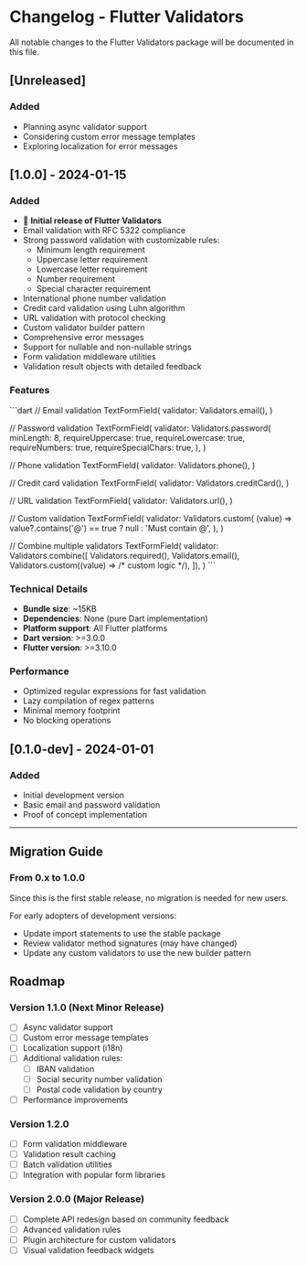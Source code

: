 # Changelog - Flutter Validators

All notable changes to the Flutter Validators package will be documented in this file.

## [Unreleased]

### Added
- Planning async validator support
- Considering custom error message templates
- Exploring localization for error messages

## [1.0.0] - 2024-01-15

### Added
- 🎉 **Initial release of Flutter Validators**
- Email validation with RFC 5322 compliance
- Strong password validation with customizable rules:
  - Minimum length requirement
  - Uppercase letter requirement
  - Lowercase letter requirement
  - Number requirement
  - Special character requirement
- International phone number validation
- Credit card validation using Luhn algorithm
- URL validation with protocol checking
- Custom validator builder pattern
- Comprehensive error messages
- Support for nullable and non-nullable strings
- Form validation middleware utilities
- Validation result objects with detailed feedback

### Features
\`\`\`dart
// Email validation
TextFormField(
  validator: Validators.email(),
)

// Password validation
TextFormField(
  validator: Validators.password(
    minLength: 8,
    requireUppercase: true,
    requireLowercase: true,
    requireNumbers: true,
    requireSpecialChars: true,
  ),
)

// Phone validation
TextFormField(
  validator: Validators.phone(),
)

// Credit card validation
TextFormField(
  validator: Validators.creditCard(),
)

// URL validation
TextFormField(
  validator: Validators.url(),
)

// Custom validation
TextFormField(
  validator: Validators.custom(
    (value) => value?.contains('@') == true 
      ? null 
      : 'Must contain @',
  ),
)

// Combine multiple validators
TextFormField(
  validator: Validators.combine([
    Validators.required(),
    Validators.email(),
    Validators.custom((value) => /* custom logic */),
  ]),
)
\`\`\`

### Technical Details
- **Bundle size**: ~15KB
- **Dependencies**: None (pure Dart implementation)
- **Platform support**: All Flutter platforms
- **Dart version**: >=3.0.0
- **Flutter version**: >=3.10.0

### Performance
- Optimized regular expressions for fast validation
- Lazy compilation of regex patterns
- Minimal memory footprint
- No blocking operations

## [0.1.0-dev] - 2024-01-01

### Added
- Initial development version
- Basic email and password validation
- Proof of concept implementation

---

## Migration Guide

### From 0.x to 1.0.0
Since this is the first stable release, no migration is needed for new users.

For early adopters of development versions:
- Update import statements to use the stable package
- Review validator method signatures (may have changed)
- Update any custom validators to use the new builder pattern

## Roadmap

### Version 1.1.0 (Next Minor Release)
- [ ] Async validator support
- [ ] Custom error message templates
- [ ] Localization support (i18n)
- [ ] Additional validation rules:
  - [ ] IBAN validation
  - [ ] Social security number validation
  - [ ] Postal code validation by country
- [ ] Performance improvements

### Version 1.2.0
- [ ] Form validation middleware
- [ ] Validation result caching
- [ ] Batch validation utilities
- [ ] Integration with popular form libraries

### Version 2.0.0 (Major Release)
- [ ] Complete API redesign based on community feedback
- [ ] Advanced validation rules
- [ ] Plugin architecture for custom validators
- [ ] Visual validation feedback widgets
